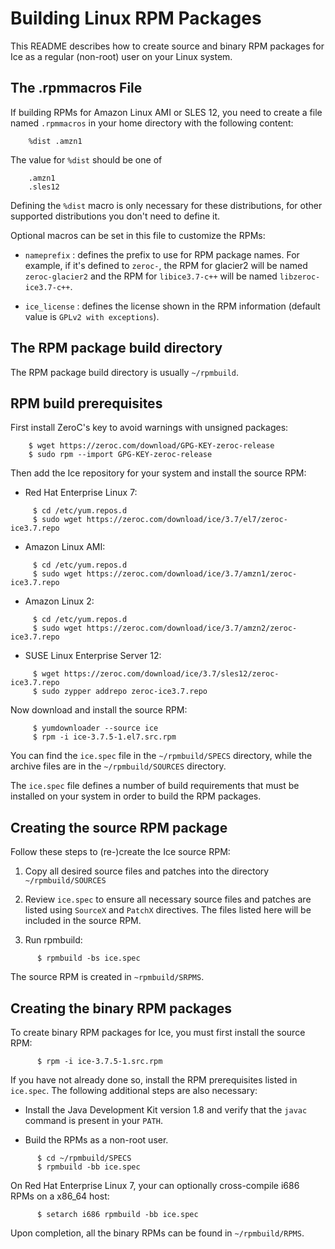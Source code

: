 # Building Linux RPM Packages

This README describes how to create source and binary RPM packages for Ice
as a regular (non-root) user on your Linux system.

## The .rpmmacros File

If building RPMs for Amazon Linux AMI or SLES 12, you need to create a file
named `.rpmmacros` in your home directory with the following content:
```
    %dist .amzn1
```

The value for `%dist` should be one of
```
    .amzn1
    .sles12
```

Defining the `%dist` macro is only necessary for these distributions, for other
supported distributions you don't need to define it.

Optional macros can be set in this file to customize the RPMs:

* `nameprefix` : defines the prefix to use for RPM package names. For example,
if it's defined to `zeroc-`, the RPM for glacier2 will be named `zeroc-glacier2`
and the RPM for `libice3.7-c++` will be named `libzeroc-ice3.7-c++`.

* `ice_license` : defines the license shown in the RPM information (default
value is `GPLv2 with exceptions`).

## The RPM package build directory

The RPM package build directory is usually `~/rpmbuild`.

## RPM build prerequisites

First install ZeroC's key to avoid warnings with unsigned packages:
```
    $ wget https://zeroc.com/download/GPG-KEY-zeroc-release
    $ sudo rpm --import GPG-KEY-zeroc-release
```

Then add the Ice repository for your system and install the source RPM:

* Red Hat Enterprise Linux 7:
```
     $ cd /etc/yum.repos.d
     $ sudo wget https://zeroc.com/download/ice/3.7/el7/zeroc-ice3.7.repo
```

* Amazon Linux AMI:
```
     $ cd /etc/yum.repos.d
     $ sudo wget https://zeroc.com/download/ice/3.7/amzn1/zeroc-ice3.7.repo
```

* Amazon Linux 2:
```
     $ cd /etc/yum.repos.d
     $ sudo wget https://zeroc.com/download/ice/3.7/amzn2/zeroc-ice3.7.repo
```

* SUSE Linux Enterprise Server 12:
```
     $ wget https://zeroc.com/download/ice/3.7/sles12/zeroc-ice3.7.repo
     $ sudo zypper addrepo zeroc-ice3.7.repo
```

Now download and install the source RPM:
```
     $ yumdownloader --source ice
     $ rpm -i ice-3.7.5-1.el7.src.rpm
```

You can find the `ice.spec` file in the `~/rpmbuild/SPECS` directory, while the
archive files are in the `~/rpmbuild/SOURCES` directory.

The `ice.spec` file defines a number of build requirements that must be
installed on your system in order to build the RPM packages.

## Creating the source RPM package

Follow these steps to (re-)create the Ice source RPM:

1. Copy all desired source files and patches into the directory `~/rpmbuild/SOURCES`

2. Review `ice.spec` to ensure all necessary source files and patches are listed
   using `SourceX` and `PatchX` directives. The files listed here will be
   included in the source RPM.

3. Run rpmbuild:
```
      $ rpmbuild -bs ice.spec
```

The source RPM is created in `~rpmbuild/SRPMS`.

## Creating the binary RPM packages

To create binary RPM packages for Ice, you must first install the source RPM:
```
      $ rpm -i ice-3.7.5-1.src.rpm
```
If you have not already done so, install the RPM prerequisites listed in `ice.spec`.
The following additional steps are also necessary:

- Install the Java Development Kit version 1.8 and verify that the `javac`
  command is present in your `PATH`.

- Build the RPMs as a non-root user.
```
      $ cd ~/rpmbuild/SPECS
      $ rpmbuild -bb ice.spec
```

On Red Hat Enterprise Linux 7, your can optionally cross-compile i686 RPMs on a
x86_64 host:
```
      $ setarch i686 rpmbuild -bb ice.spec
```
Upon completion, all the binary RPMs can be found in `~/rpmbuild/RPMS`.
